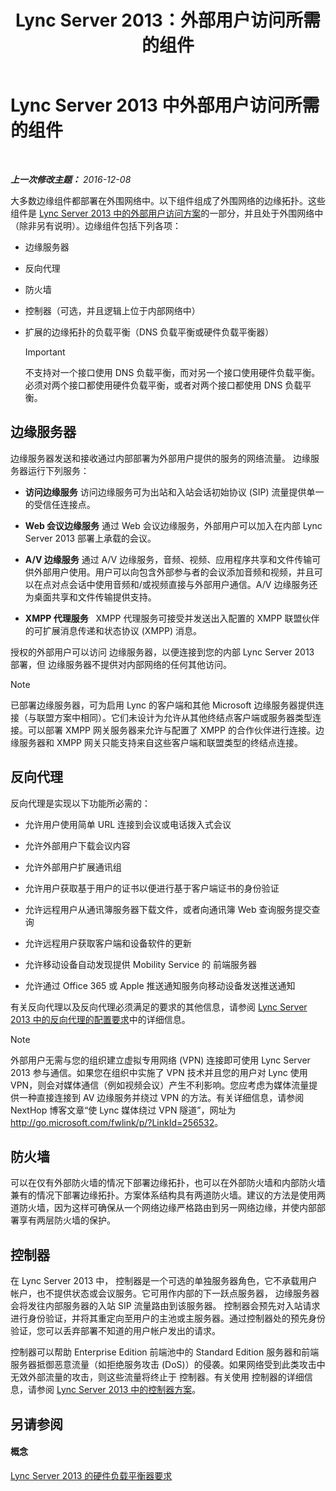 ﻿---
title: Lync Server 2013：外部用户访问所需的组件
TOCTitle: 外部用户访问所需的组件
ms:assetid: 2d0f9817-14e7-4109-95dc-62420e3c29e2
ms:mtpsurl: https://technet.microsoft.com/zh-cn/library/Gg425779(v=OCS.15)
ms:contentKeyID: 49312369
ms.date: 12/10/2016
mtps_version: v=OCS.15
ms.translationtype: HT
---

# Lync Server 2013 中外部用户访问所需的组件

 

_**上一次修改主题：** 2016-12-08_

大多数边缘组件都部署在外围网络中。以下组件组成了外围网络的边缘拓扑。这些组件是 [Lync Server 2013 中的外部用户访问方案](lync-server-2013-scenarios-for-external-user-access.md)的一部分，并且处于外围网络中（除非另有说明）。边缘组件包括下列各项：

  - 边缘服务器

  - 反向代理

  - 防火墙

  - 控制器（可选，并且逻辑上位于内部网络中）

  - 扩展的边缘拓扑的负载平衡（DNS 负载平衡或硬件负载平衡器）
    
    > [!IMPORTANT]  
	> 不支持对一个接口使用 DNS 负载平衡，而对另一个接口使用硬件负载平衡。必须对两个接口都使用硬件负载平衡，或者对两个接口都使用 DNS 负载平衡。


## 边缘服务器

边缘服务器发送和接收通过内部部署为外部用户提供的服务的网络流量。 边缘服务器运行下列服务：

  - **访问边缘服务** 访问边缘服务可为出站和入站会话初始协议 (SIP) 流量提供单一的受信任连接点。

  - **Web 会议边缘服务** 通过 Web 会议边缘服务，外部用户可以加入在内部 Lync Server 2013 部署上承载的会议。

  - **A/V 边缘服务** 通过 A/V 边缘服务，音频、视频、应用程序共享和文件传输可供外部用户使用。用户可以向包含外部参与者的会议添加音频和视频，并且可以在点对点会话中使用音频和/或视频直接与外部用户通信。A/V 边缘服务还为桌面共享和文件传输提供支持。

  - **XMPP 代理服务**   XMPP 代理服务可接受并发送出入配置的 XMPP 联盟伙伴的可扩展消息传递和状态协议 (XMPP) 消息。

授权的外部用户可以访问 边缘服务器，以便连接到您的内部 Lync Server 2013 部署，但 边缘服务器不提供对内部网络的任何其他访问。

> [!NOTE]  
> 已部署边缘服务器，可为启用 Lync 的客户端和其他 Microsoft 边缘服务器提供连接（与联盟方案中相同）。它们未设计为允许从其他终结点客户端或服务器类型连接。可以部署 XMPP 网关服务器来允许与配置了 XMPP 的合作伙伴进行连接。边缘服务器和 XMPP 网关只能支持来自这些客户端和联盟类型的终结点连接。



## 反向代理

反向代理是实现以下功能所必需的：

  - 允许用户使用简单 URL 连接到会议或电话拨入式会议

  - 允许外部用户下载会议内容

  - 允许外部用户扩展通讯组

  - 允许用户获取基于用户的证书以便进行基于客户端证书的身份验证

  - 允许远程用户从通讯簿服务器下载文件，或者向通讯簿 Web 查询服务提交查询

  - 允许远程用户获取客户端和设备软件的更新

  - 允许移动设备自动发现提供 Mobility Service 的 前端服务器

  - 允许通过 Office 365 或 Apple 推送通知服务向移动设备发送推送通知

有关反向代理以及反向代理必须满足的要求的其他信息，请参阅 [Lync Server 2013 中的反向代理的配置要求](lync-server-2013-configuration-requirements-for-reverse-proxy.md)中的详细信息。

> [!NOTE]  
> 外部用户无需与您的组织建立虚拟专用网络 (VPN) 连接即可使用 Lync Server 2013 参与通信。如果您在组织中实施了 VPN 技术并且您的用户对 Lync 使用 VPN，则会对媒体通信（例如视频会议）产生不利影响。您应考虑为媒体流量提供一种直接连接到 AV 边缘服务并绕过 VPN 的方法。有关详细信息，请参阅 NextHop 博客文章“使 Lync 媒体绕过 VPN 隧道”，网址为 <a href="http://go.microsoft.com/fwlink/p/?linkid=256532">http://go.microsoft.com/fwlink/p/?LinkId=256532</a>。



## 防火墙

可以在仅有外部防火墙的情况下部署边缘拓扑，也可以在外部防火墙和内部防火墙兼有的情况下部署边缘拓扑。方案体系结构具有两道防火墙。建议的方法是使用两道防火墙，因为这样可确保从一个网络边缘严格路由到另一网络边缘，并使内部部署享有两层防火墙的保护。

## 控制器

在 Lync Server 2013 中， 控制器是一个可选的单独服务器角色，它不承载用户帐户，也不提供状态或会议服务。它可用作内部的下一跃点服务器， 边缘服务器会将发往内部服务器的入站 SIP 流量路由到该服务器。 控制器会预先对入站请求进行身份验证，并将其重定向至用户的主池或主服务器。通过控制器处的预先身份验证，您可以丢弃部署不知道的用户帐户发出的请求。

控制器可以帮助 Enterprise Edition 前端池中的 Standard Edition 服务器和前端服务器抵御恶意流量（如拒绝服务攻击 (DoS)）的侵袭。如果网络受到此类攻击中无效外部流量的攻击，则这些流量将终止于 控制器。有关使用 控制器的详细信息，请参阅 [Lync Server 2013 中的控制器方案](lync-server-2013-scenarios-for-the-director.md)。

## 另请参阅

#### 概念

[Lync Server 2013 的硬件负载平衡器要求](lync-server-2013-hardware-load-balancer-requirements.md)

